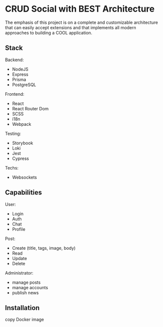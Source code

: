 # CRUD Social with BEST Architecture

The emphasis of this project is on a complete and customizable architecture that can easily accept extensions and that implements all modern approaches to building a COOL application.

## Stack

Backend: 
- NodeJS
- Express
- Prisma
- PostgreSQL

Frontend:
- React
- React Router Dom
- SCSS
- i18n
- Webpack

Testing:
- Storybook
- Loki
- Jest
- Cypress

Techs:
- Websockets

## Capabilities

User:
- Login
- Auth
- Chat
- Profile

Post:
- Create (title, tags, image, body)
- Read
- Update
- Delete

Administrator:
- manage posts
- manage accounts
- publish news

## Installation

copy Docker image
